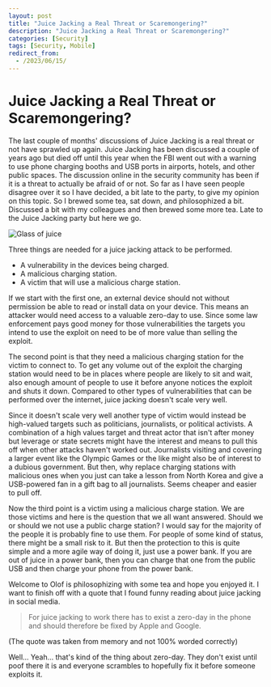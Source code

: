 ```yaml
---
layout: post
title: "Juice Jacking a Real Threat or Scaremongering?"
description: "Juice Jacking a Real Threat or Scaremongering?"
categories: [Security]
tags: [Security, Mobile]
redirect_from:
  - /2023/06/15/
---
```


# Juice Jacking a Real Threat or Scaremongering?
The last couple of months' discussions of Juice Jacking is a real threat or not have sprawled up again. Juice Jacking has been discussed a couple of years ago but died off until this year when the FBI went out with a warning to use phone charging booths and USB ports in airports, hotels, and other public spaces. The discussion online in the security community has been if it is a threat to actually be afraid of or not. So far as I have seen people disagree over it so I have decided, a bit late to the party, to give my opinion on this topic. So I brewed some tea, sat down, and philosophized a bit. Discussed a bit with my colleagues and then brewed some more tea. Late to the Juice Jacking party but here we go.

![Glass of juice]({{site.url}}/assets/images/Juice.jpg)

Three things are needed for a juice jacking attack to be performed.
- A vulnerability in the devices being charged.
- A malicious charging station.
- A victim that will use a malicious charge station.

If we start with the first one, an external device should not without permission be able to read or install data on your device. This means an attacker would need access to a valuable zero-day to use. Since some law enforcement pays good money for those vulnerabilities the targets you intend to use the exploit on need to be of more value than selling the exploit.

The second point is that they need a malicious charging station for the victim to connect to. To get any volume out of the exploit the charging station would need to be in places where people are likely to sit and wait, also enough amount of people to use it before anyone notices the exploit and shuts it down. Compared to other types of vulnerabilities that can be performed over the internet, juice jacking doesn't scale very well.

Since it doesn't scale very well another type of victim would instead be high-valued targets such as politicians, journalists, or political activists. A combination of a high values target and threat actor that isn't after money but leverage or state secrets might have the interest and means to pull this off when other attacks haven't worked out. Journalists visiting and covering a larger event like the Olympic Games or the like might also be of interest to a dubious government. But then, why replace charging stations with malicious ones when you just can take a lesson from North Korea and give a USB-powered fan in a gift bag to all journalists. Seems cheaper and easier to pull off.

Now the third point is a victim using a malicious charge station. We are those victims and here is the question that we all want answered. Should we or should we not use a public charge station? I would say for the majority of the people it is probably fine to use them. For people of some kind of status, there might be a small risk to it. But then the protection to this is quite simple and a more agile way of doing it, just use a power bank. If you are out of juice in a power bank, then you can charge that one from the public USB and then charge your phone from the power bank.

Welcome to Olof is philosophizing with some tea and hope you enjoyed it. I want to finish off with a quote that I found funny reading about juice jacking in social media.

> For juice jacking to work there has to exist a zero-day in the phone and should therefore be fixed by Apple and Google.

(The quote was taken from memory and not 100% worded correctly)

Well... Yeah... that's kind of the thing about zero-day. They don't exist until poof there it is and everyone scrambles to hopefully fix it before someone exploits it.
